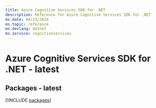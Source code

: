 ```yaml
---
title: Azure Cognitive Services SDK for .NET
description: Reference for Azure Cognitive Services SDK for .NET
ms.date: 04/23/2024
ms.topic: reference
ms.devlang: dotnet
ms.service: cognitiveservices
---
```

# Azure Cognitive Services SDK for .NET - latest
## Packages - latest
[!INCLUDE [packages](cognitive-services-index.md)]